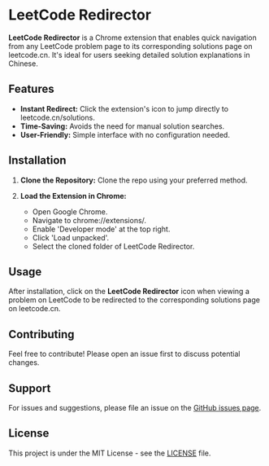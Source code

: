
# LeetCode Redirector

**LeetCode Redirector** is a Chrome extension that enables quick navigation from any LeetCode problem page to its corresponding solutions page on leetcode.cn. It's ideal for users seeking detailed solution explanations in Chinese.

## Features

- **Instant Redirect:** Click the extension's icon to jump directly to leetcode.cn/solutions.
- **Time-Saving:** Avoids the need for manual solution searches.
- **User-Friendly:** Simple interface with no configuration needed.

## Installation

1. **Clone the Repository:**
   Clone the repo using your preferred method.

2. **Load the Extension in Chrome:**
   - Open Google Chrome.
   - Navigate to chrome://extensions/.
   - Enable 'Developer mode' at the top right.
   - Click 'Load unpacked'.
   - Select the cloned folder of LeetCode Redirector.

## Usage

After installation, click on the **LeetCode Redirector** icon when viewing a problem on LeetCode to be redirected to the corresponding solutions page on leetcode.cn.

## Contributing

Feel free to contribute! Please open an issue first to discuss potential changes.

## Support

For issues and suggestions, please file an issue on the [GitHub issues page](https://github.com/Yaojun-Lai/leetcode-redirector/issues).

## License

This project is under the MIT License - see the [LICENSE](https://github.com/Yaojun-Lai/leetcode-redirector/blob/main/LICENSE) file.
